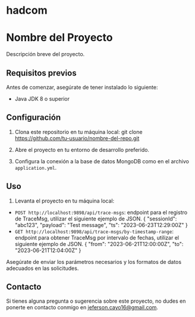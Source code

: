 # hadcom

# Nombre del Proyecto

Descripción breve del proyecto.

## Requisitos previos

Antes de comenzar, asegúrate de tener instalado lo siguiente:

- Java JDK 8 o superior

## Configuración

1. Clona este repositorio en tu máquina local: git clone https://github.com/tu-usuario/nombre-del-repo.git
   
2. Abre el proyecto en tu entorno de desarrollo preferido.

3. Configura la conexión a la base de datos MongoDB como en el archivo `application.yml`.

## Uso

1. Levanta el proyecto en tu máquina local:

- `POST http://localhost:9898/api/trace-msgs`: endpoint para el registro de TraceMsg, utilizar el siguiente ejemplo de JSON.
  {
    "sessionId": "abc123",
    "payload": "Test message",
    "ts": "2023-06-23T12:29:00Z"
  }
- `GET http://localhost:9898/api/trace-msgs/by-timestamp-range`: endpoint para obtener TraceMsg por intervalo de fechas, utilizar el siguiente ejemplo de JSON.
  {
      "from": "2023-06-21T12:00:00Z",
      "to": "2023-06-21T12:04:00Z"
  }

Asegúrate de enviar los parámetros necesarios y los formatos de datos adecuados en las solicitudes.

## Contacto

Si tienes alguna pregunta o sugerencia sobre este proyecto, no dudes en ponerte en contacto conmigo en jeferson.cayo16@gmail.com.
